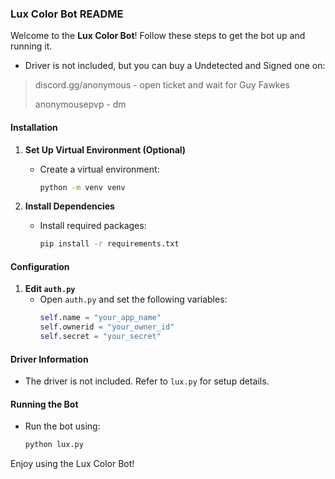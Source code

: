 ### Lux Color Bot README

Welcome to the **Lux Color Bot**! Follow these steps to get the bot up and running it.

* Driver is not included, but you can buy a Undetected and Signed one on:
> discord.gg/anonymous - open ticket and wait for Guy Fawkes
> 
> anonymousepvp - dm

#### Installation

1. **Set Up Virtual Environment (Optional)**
   - Create a virtual environment:
     ```bash
     python -m venv venv
     ```

2. **Install Dependencies**
   - Install required packages:
     ```bash
     pip install -r requirements.txt
     ```

#### Configuration

1. **Edit `auth.py`**
   - Open `auth.py` and set the following variables:
     ```python
     self.name = "your_app_name"
     self.ownerid = "your_owner_id"
     self.secret = "your_secret"
     ```

#### Driver Information

- The driver is not included. Refer to `lux.py` for setup details.

#### Running the Bot

- Run the bot using:
  ```bash
  python lux.py
  ```

Enjoy using the Lux Color Bot!
